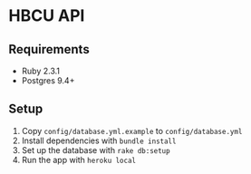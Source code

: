 # HBCU API  

## Requirements

* Ruby 2.3.1
* Postgres 9.4+

## Setup

1. Copy `config/database.yml.example` to `config/database.yml`
2. Install dependencies with `bundle install`
3. Set up the database with `rake db:setup`
4. Run the app with `heroku local`
